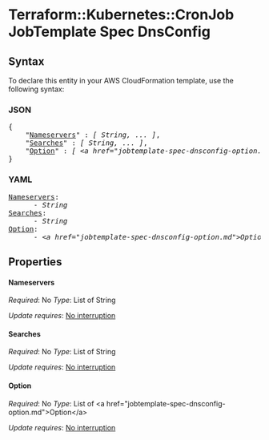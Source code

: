 # Terraform::Kubernetes::CronJob JobTemplate Spec DnsConfig

## Syntax

To declare this entity in your AWS CloudFormation template, use the following syntax:

### JSON

<pre>
{
    "<a href="#nameservers" title="Nameservers">Nameservers</a>" : <i>[ String, ... ]</i>,
    "<a href="#searches" title="Searches">Searches</a>" : <i>[ String, ... ]</i>,
    "<a href="#option" title="Option">Option</a>" : <i>[ &lt;a href=&#34;jobtemplate-spec-dnsconfig-option.md&#34;&gt;Option&lt;/a&gt;, ... ]</i>
}
</pre>

### YAML

<pre>
<a href="#nameservers" title="Nameservers">Nameservers</a>: <i>
      - String</i>
<a href="#searches" title="Searches">Searches</a>: <i>
      - String</i>
<a href="#option" title="Option">Option</a>: <i>
      - &lt;a href=&#34;jobtemplate-spec-dnsconfig-option.md&#34;&gt;Option&lt;/a&gt;</i>
</pre>

## Properties

#### Nameservers

_Required_: No
_Type_: List of String

_Update requires_: [No interruption](https://docs.aws.amazon.com/AWSCloudFormation/latest/UserGuide/using-cfn-updating-stacks-update-behaviors.html#update-no-interrupt)

#### Searches

_Required_: No
_Type_: List of String

_Update requires_: [No interruption](https://docs.aws.amazon.com/AWSCloudFormation/latest/UserGuide/using-cfn-updating-stacks-update-behaviors.html#update-no-interrupt)

#### Option

_Required_: No
_Type_: List of &lt;a href=&#34;jobtemplate-spec-dnsconfig-option.md&#34;&gt;Option&lt;/a&gt;

_Update requires_: [No interruption](https://docs.aws.amazon.com/AWSCloudFormation/latest/UserGuide/using-cfn-updating-stacks-update-behaviors.html#update-no-interrupt)

